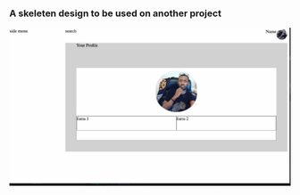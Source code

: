 ### A skeleten design to be used on another project


![alt text](https://github.com/shloch/signupPageDesign/blob/main/THMI__tmp.gif)